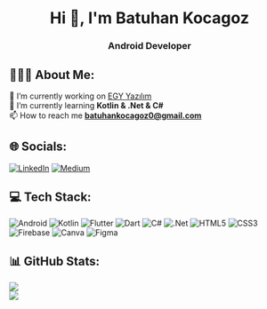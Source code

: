 <h1 align="center">Hi 👋, I'm Batuhan Kocagoz</h1>
<h3 align="center">Android Developer</h3>

## 👨🏻‍💻 About Me:

🔭 I’m currently working on [EGY Yazılım](https://www.egyyazilim.com/)<br>
🌱 I’m currently learning **Kotlin & .Net & C#** <br>
📫 How to reach me **batuhankocagoz0@gmail.com** <br>

## 🌐 Socials:
[![LinkedIn](https://img.shields.io/badge/LinkedIn-%230077B5.svg?logo=linkedin&logoColor=white)](https://linkedin.com/in/batuhankocagoz) 
[![Medium](https://img.shields.io/badge/Medium-12100E?logo=medium&logoColor=white)](https://medium.com/@@batuhankocagoz) 

##  💻 Tech Stack:
![Android](https://img.shields.io/badge/android-%2344A833.svg?style=for-the-badge&logo=android&logoColor=white) 
![Kotlin](https://img.shields.io/badge/kotlin-%237F52FF.svg?style=for-the-badge&logo=kotlin&logoColor=white) 
![Flutter](https://img.shields.io/badge/flutter-%23039BE5.svg?style=for-the-badge&logo=flutter&logoColor=white) 
![Dart](https://img.shields.io/badge/dart-%2300C4CC.svg?style=for-the-badge&logo=dart&logoColor=white) 
![C#](https://img.shields.io/badge/c%23-%23239120.svg?style=for-the-badge&logo=csharp&logoColor=white) 
![.Net](https://img.shields.io/badge/.NET-5C2D91?style=for-the-badge&logo=.net&logoColor=white) 
![HTML5](https://img.shields.io/badge/html5-%23E34F26.svg?style=for-the-badge&logo=html5&logoColor=white) 
![CSS3](https://img.shields.io/badge/css3-%231572B6.svg?style=for-the-badge&logo=css3&logoColor=white) 
![Firebase](https://img.shields.io/badge/firebase-%23EE4C2C.svg?style=for-the-badge&logo=firebase) 
![Canva](https://img.shields.io/badge/Canva-%23150458.svg?style=for-the-badge&logo=Canva&logoColor=white) 
![Figma](https://img.shields.io/badge/figma-%23F24E1E.svg?style=for-the-badge&logo=figma&logoColor=white) 

## 📊 GitHub Stats:
![](https://github-readme-stats.vercel.app/api?username=batuhankocagoz&theme=algolia&show_icons=true)<br/>
![](https://github-readme-streak-stats.herokuapp.com/?user=batuhankocagoz&theme=algolia&show_icons=true)<br/>




